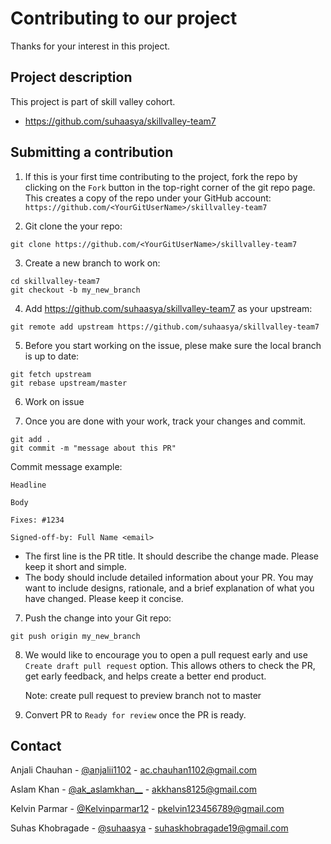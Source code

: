 # Contributing to our project

Thanks for your interest in this project.

## Project description

This project is part of skill valley cohort.

- https://github.com/suhaasya/skillvalley-team7

## Submitting a contribution

1. If this is your first time contributing to the project, fork the repo by clicking on the `Fork` button in the top-right corner of the git repo page.
   This creates a copy of the repo under your GitHub account: `https://github.com/<YourGitUserName>/skillvalley-team7`

2. Git clone the your repo:

```
git clone https://github.com/<YourGitUserName>/skillvalley-team7
```

3. Create a new branch to work on:

```
cd skillvalley-team7
git checkout -b my_new_branch
```

4. Add https://github.com/suhaasya/skillvalley-team7 as your upstream:

```
git remote add upstream https://github.com/suhaasya/skillvalley-team7
```

5. Before you start working on the issue, plese make sure the local branch is up to date:

```
git fetch upstream
git rebase upstream/master
```

6. Work on issue

7. Once you are done with your work, track your changes and commit.

```
git add .
git commit -m "message about this PR"
```

Commit message example:

```
Headline

Body

Fixes: #1234

Signed-off-by: Full Name <email>
```

- The first line is the PR title. It should describe the change made. Please keep it short and simple.
- The body should include detailed information about your PR. You may want to include designs, rationale, and a brief explanation of what you have changed. Please keep it concise.

7. Push the change into your Git repo:

```
git push origin my_new_branch
```

8. We would like to encourage you to open a pull request early and use `Create draft pull request` option. This allows others to check the PR, get early feedback, and helps create a better end product.

   Note: create pull request to preview branch not to master

9. Convert PR to `Ready for review` once the PR is ready.

## Contact

Anjali Chauhan - [@anjalii1102](https://twitter.com/anjalii1102) - ac.chauhan1102@gmail.com <br />

Aslam Khan - [@ak_aslamkhan\_\_](https://twitter.com/ak_aslamkhan__) - akkhans8125@gmail.com <br />

Kelvin Parmar - [@Kelvinparmar12](https://twitter.com/Kelvinparmar12) - pkelvin123456789@gmail.com <br />

Suhas Khobragade - [@suhaasya](https://twitter.com/suhaasya) - suhaskhobragade19@gmail.com <br />
